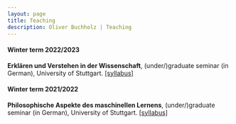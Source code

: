 ```yaml
---
layout: page
title: Teaching
description: Oliver Buchholz | Teaching
---
```


<h4>Winter term 2022/2023</h4>

<b>Erkl&auml;ren und Verstehen in der Wissenschaft</b>, (under&#47;)graduate seminar (in German), University of Stuttgart. <a href= "papers/Syllabus_EuV.pdf" target= "_blank">[syllabus]</a>

<h4>Winter term 2021/2022</h4>

<b>Philosophische Aspekte des maschinellen Lernens</b>, (under&#47;)graduate seminar (in German), University of Stuttgart. <a href= "papers/Syllabus_PhilML.pdf" target= "_blank">[syllabus]</a>
